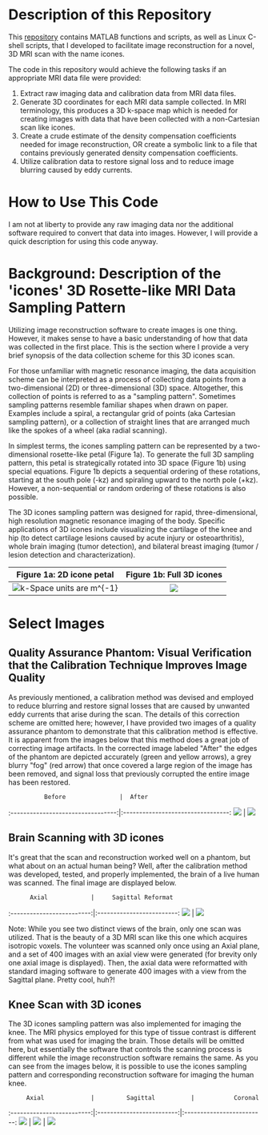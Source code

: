 # Description of this Repository
This [repository](https://github.com/larryhernandez/MRI_research) contains MATLAB functions and scripts, as well as Linux C-shell scripts, that I developed to facilitate image reconstruction for a novel, 3D MRI scan with the name icones.

The code in this repository would achieve the following tasks if an appropriate MRI data file were provided:
  1. Extract raw imaging data and calibration data from MRI data files.
  2. Generate 3D coordinates for each MRI data sample collected. In MRI terminology, this produces a 3D k-space map which is needed for creating images with data that have been collected with a non-Cartesian scan like icones.
  3. Create a crude estimate of the density compensation coefficients needed for image reconstruction, OR create a symbolic link to a file that contains previously generated density compensation coefficients.
  4. Utilize calibration data to restore signal loss and to reduce image blurring caused by eddy currents.

# How to Use This Code
I am not at liberty to provide any raw imaging data nor the additional software required to convert that data into images. However, I will provide a quick description for using this code anyway.


# Background: Description of the 'icones' 3D Rosette-like MRI Data Sampling Pattern
Utilizing image reconstruction software to create images is one thing. However, it makes sense to have a basic understanding of how that data was collected in the first place. This is the section where I provide a very brief synopsis of the data collection scheme for this 3D icones scan.

For those unfamiliar with magnetic resonance imaging, the data acquisition scheme can be interpreted as a process of collecting data points from a two-dimensional (2D) or three-dimensional (3D) space. Altogether, this collection of points is referred to as a "sampling pattern". Sometimes sampling patterns resemble familiar shapes when drawn on paper. Examples include a spiral, a rectangular grid of points (aka Cartesian sampling pattern), or a collection of straight lines that are arranged much like the spokes of a wheel (aka radial scanning).

In simplest terms, the icones sampling pattern can be represented by a two-dimensional rosette-like petal (Figure 1a). To generate the full 3D sampling pattern, this petal is strategically rotated into 3D space (Figure 1b) using special equations. Figure 1b depicts a sequential ordering of these rotations, starting at the south pole (-kz) and spiraling upward to the north pole (+kz). However, a non-sequential or random ordering of these rotations is also possible.

The 3D icones sampling pattern was designed for rapid, three-dimensional, high resolution magnetic resonance imaging of the body. Specific applications of 3D icones include visualizing the cartilage of the knee and hip (to detect cartilage lesions caused by acute injury or osteoarthritis), whole brain imaging (tumor detection), and bilateral breast imaging (tumor / lesion detection and characterization).


Figure 1a: 2D icone petal  |Figure 1b: Full 3D icones
:-------------------------:|:-------------------------:
![k-Space units are m^{-1}](https://github.com/larryhernandez/MRI_research/blob/master/Figure_1a_2D_icones_petal.jpg)  |  ![](https://github.com/larryhernandez/MRI_research/blob/master/Figure_1b_icones_animated_3Dsampling.gif)


# Select Images


## Quality Assurance Phantom: Visual Verification that the Calibration Technique Improves Image Quality
As previously mentioned, a calibration method was devised and employed to reduce blurring and restore signal losses that are caused by unwanted eddy currents that arise during the scan. The details of this correction scheme are omitted here; however, I have provided two images of a quality assurance phantom to demonstrate that this calibration method is effective. It is apparent from the images below that this method does a great job of correcting image artifacts. In the corrected image labeled "After" the edges of the phantom are depicted accurately (green and yellow arrows), a grey blurry "fog" (red arrow) that once covered a large region of the image has been removed, and signal loss that previously corrupted the entire image has been restored.


              Before               |  After
:---------------------------------:|:---------------------------------:
![](https://github.com/larryhernandez/MRI_research/blob/master/ACR_phantom_without_calibration.jpg)  |  ![](https://github.com/larryhernandez/MRI_research/blob/master/ACR_phantom_calibration.jpg)


## Brain Scanning with 3D icones

It's great that the scan and reconstruction worked well on a phantom, but what about on an actual human being? Well, after the calibration method was developed, tested, and properly implemented, the brain of a live human was scanned. The final image are displayed below.

          Axial            |     Sagittal Reformat
:-------------------------:|:-------------------------:
![](https://github.com/larryhernandez/MRI_research/blob/master/Brain_FSPGR_Axial_150.jpg)  |  ![](https://github.com/larryhernandez/MRI_research/blob/master/Brain_FSPGR_Sagittal_158.jpg)


Note: While you see two distinct views of the brain, only one scan was utilized. That is the beauty of a 3D MRI scan like this one which acquires isotropic voxels. The volunteer was scanned only once using an Axial plane, and a set of 400 images with an axial view were generated (for brevity only one axial image is displayed). Then, the axial data were reformatted with standard imaging software to generate 400 images with a view from the Sagittal plane. Pretty cool, huh?!

## Knee Scan with 3D icones

The 3D icones sampling pattern was also implemented for imaging the knee. The MRI physics employed for this type of tissue contrast is different from what was used for imaging the brain. Those details will be omitted here, but essentially the software that controls the scanning process is different while the image reconstruction software remains the same. As you can see from the images below, it is possible to use the icones sampling pattern and corresponding reconstruction software for imaging the human knee.


         Axial             |         Sagittal	       |           Coronal
:-------------------------:|:-------------------------:|:-------------------------:
![](https://github.com/larryhernandez/MRI_research/blob/master/Knee_FSATR_Axial_168.jpg)  |  ![](https://github.com/larryhernandez/MRI_research/blob/master/Knee_FSATR_Sagittal_141.jpg) | ![](https://github.com/larryhernandez/MRI_research/blob/master/Knee_FSATR_Coronal_219.jpg)